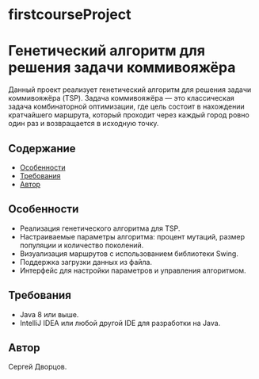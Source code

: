 ﻿# firstcourseProject
# Генетический алгоритм для решения задачи коммивояжёра

Данный проект реализует генетический алгоритм для решения задачи коммивояжёра (TSP). Задача коммивояжёра — это классическая задача комбинаторной оптимизации, где цель состоит в нахождении кратчайшего маршрута, который проходит через каждый город ровно один раз и возвращается в исходную точку.

## Содержание

- [Особенности](#особенности)
- [Требования](#требования)
- [Автор](#автор)


## Особенности

- Реализация генетического алгоритма для TSP.
- Настраиваемые параметры алгоритма: процент мутаций, размер популяции и количество поколений.
- Визуализация маршрутов с использованием библиотеки Swing.
- Поддержка загрузки данных из файла.
- Интерфейс для настройки параметров и управления алгоритмом.

## Требования

- Java 8 или выше.
- IntelliJ IDEA или любой другой IDE для разработки на Java.

## Автор

Сергей Дворцов.
